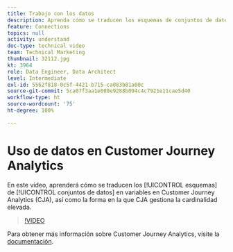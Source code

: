 ```yaml
---
title: Trabajo con los datos
description: Aprenda cómo se traducen los esquemas de conjuntos de datos en variables en Adobe Customer Journey Analytics, así como la forma en la que CJA gestiona cardinalidades elevadas.
feature: Connections
topics: null
activity: understand
doc-type: technical video
team: Technical Marketing
thumbnail: 32112.jpg
kt: 3964
role: Data Engineer, Data Architect
level: Intermediate
exl-id: 5562f818-0c5f-4421-b715-ca083b81a00c
source-git-commit: 5ca07f3aa1e080e9288b094c4c7921e11cae5d40
workflow-type: ht
source-wordcount: '75'
ht-degree: 100%

---
```


# Uso de datos en Customer Journey Analytics

En este vídeo, aprenderá cómo se traducen los [!UICONTROL esquemas] de [!UICONTROL conjuntos de datos] en variables en Customer Journey Analytics (CJA), así como la forma en la que CJA gestiona la cardinalidad elevada.

>[!VIDEO](https://video.tv.adobe.com/v/32112/?quality=12)

Para obtener más información sobre Customer Journey Analytics, visite la [documentación](https://experienceleague.adobe.com/docs/analytics-platform/using/cja-landing.html?lang=es).
